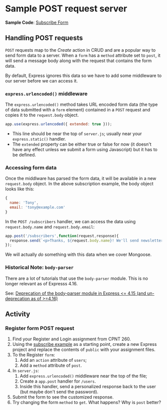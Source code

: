 # Sample POST request server
**Sample Code**: [Subscribe Form](subscribe)

## Handling POST requests
`POST` requests map to the _Create_ action in CRUD and are a popular way to send form data to a server. When a `form` has a `method` attribute set to `post`, it will send a message body along with the request that contains the form data. 

By default, Express ignores this data so we have to add some middleware to our server before we can access it.

### `express.urlencoded()` middleware
The `express.urlencoded()` method takes URL encoded form data (the type of data submitted with a `form` element) contained in a `POST` request and copies it to the `request.body` object.

```js
app.use(express.urlencoded({ extended: true }));
```
- This line should be near the top of `server.js`; usually near your `express.static()` handler.
- The `extended` property can be either true or false for now (it doesn't have any effect unless we submit a form using Javascript) but it has to be defined.

### Accessing form data
Once the middlware has parsed the form data, it will be available in a new `request.body` object. In the above subscription example, the body object looks like this:

```js
{
  name: 'Tony',
  email: 'tony@example.com'
}
```

In the `POST /subscribers` handler, we can access the data using `request.body.name` and `request.body.email`:

```js
app.post('/subscribers',function(request,response){
  response.send(`<p>Thanks, ${request.body.name}! We'll send newsletter updates to ${request.body.email}.</p>`);
});
```

We will actually _do_ something with this data when we cover Mongoose.

### Historical Note: `body-parser`
There are a lot of tutorials that use the `body-parser` module. This is no longer relevant as of Expresss 4.16.

See: [Deprecation of the body-parser module in Express <= 4.15 (and un-deprecation as of >=4.16)](https://stackoverflow.com/questions/24330014/bodyparser-is-deprecated-express-4)

## Activity
### Register form POST request 
1. Find your Register and Login assignment from CPNT 260.
2. Using the [subscribe example](post-requests/subscribe) as a starting point, create a new Express project and replace the contents of `public` with your assignment files.
3. To the Register `form`:
    1. Add an `action` attribute of `users`;
    2. Add a `method` attribute of `post`.
4. In `server.js`:
    1. Add `express.urlencoded()` middleware near the top of the file;
    2. Create a `app.post` handler for `/users`.
    3. Inside this handler, send a personalized response back to the user (but maybe don't send the password).
5. Submit the form to see the customized response.
6. Try changing the form `method` to `get`. What happens? Why is `post` better?